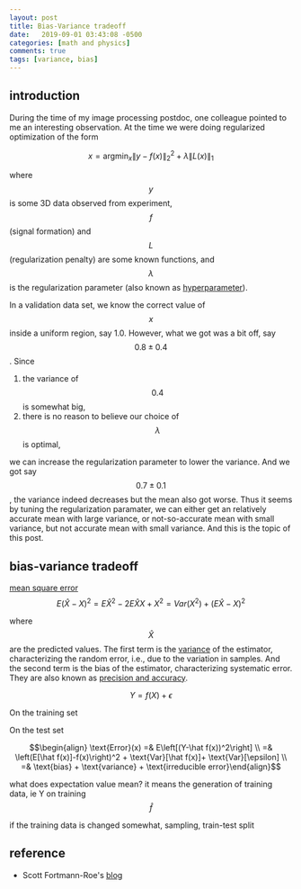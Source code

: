 ```yaml
---
layout: post
title: Bias-Variance tradeoff
date:   2019-09-01 03:43:08 -0500
categories: [math and physics]
comments: true
tags: [variance, bias]
---
```


## introduction

During the time of my image processing postdoc,
one colleague pointed to me an interesting observation.
At the time we were doing regularized optimization of the form

$$ x = \text{argmin}_x \|y - f(x)\|^2_2 + \lambda\|L(x)\|_1 $$

where $$y$$ is some 3D data observed from experiment,
$$f$$ (signal formation) and $$L$$ (regularization penalty) are some known functions,
and $$\lambda$$ is the regularization parameter (also known as [hyperparameter](https://en.wikipedia.org/wiki/Hyperparameter)).

In a validation data set, we know the correct value of $$x$$ inside a uniform
region, say 1.0. However, what we got was a bit off, say $$0.8\pm 0.4$$.
Since

1. the variance of $$0.4$$ is somewhat big,
2. there is no reason to believe our choice of $$\lambda$$ is optimal,

we can increase the regularization parameter to lower the variance.
And we got say $$0.7\pm 0.1$$, the variance indeed decreases but the mean also got worse.
Thus it seems by tuning the regularization paramater, we can either get an relatively
accurate mean with large variance, or not-so-accurate mean with small variance,
but not accurate mean with small variance.
And this is the topic of this post.

## bias-variance tradeoff

[mean square error](https://en.wikipedia.org/wiki/Mean_squared_error)
$$E(\hat X - X)^2 = E\hat X^2 - 2E\hat X X + X^2 = Var(X^2) +(E\hat X - X)^2$$

where $$\hat X$$ are the predicted values.
The first term is the [variance](https://en.wikipedia.org/wiki/Variance) of the estimator,
characterizing the random error, i.e., due to the variation in samples.
And the second term is the bias of the estimator, characterizing systematic error.
They are also known as [precision and accuracy](https://en.wikipedia.org/wiki/Accuracy_and_precision).

$$ Y = f(X) +\epsilon$$

On the training set


On the test set

$$\begin{align} \text{Error}(x) =& E\left[(Y-\hat f(x))^2\right] \\
=& \left(E[\hat f(x)]-f(x)\right)^2 + \text{Var}[\hat f(x)]+ \text{Var}[\epsilon] \\ =& \text{bias} + \text{variance} + \text{irreducible error}\end{align}$$

what does expectation value mean?
it means the generation of training data, ie Y on training
$$\hat f$$

if the training data is changed somewhat, sampling, train-test split

## reference
* Scott Fortmann-Roe's [blog](http://scott.fortmann-roe.com/docs/BiasVariance.html)
